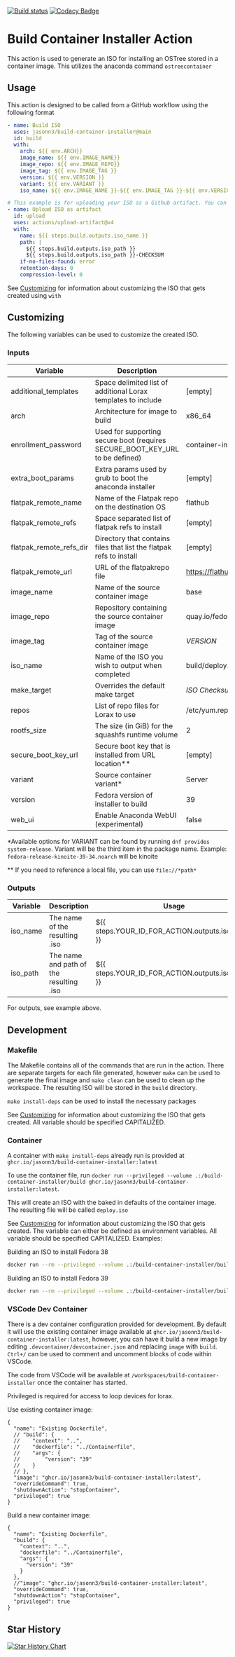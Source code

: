 [![Build status](https://github.com/jasonn3/build-container-installer/actions/workflows/tests.yml/badge.svg?event=push)](https://github.com/jasonn3/build-container-installer/actions/workflows/tests.yml)
[![Codacy Badge](https://app.codacy.com/project/badge/Grade/35a48e77e64f469ba19d60a1a1e0be71)](https://app.codacy.com/gh/JasonN3/build-container-installer/dashboard?utm_source=gh&utm_medium=referral&utm_content=&utm_campaign=Badge_grade)

# Build Container Installer Action

This action is used to generate an ISO for installing an OSTree stored in a container image. This utilizes the anaconda command `ostreecontainer`

## Usage

This action is designed to be called from a GitHub workflow using the following format
```yaml
- name: Build ISO
  uses: jasonn3/build-container-installer@main
  id: build
  with:
    arch: ${{ env.ARCH}}
    image_name: ${{ env.IMAGE_NAME}}
    image_repo: ${{ env.IMAGE_REPO}}
    image_tag: ${{ env.IMAGE_TAG }}
    version: ${{ env.VERSION }}
    variant: ${{ env.VARIANT }}
    iso_name: ${{ env.IMAGE_NAME }}-${{ env.IMAGE_TAG }}-${{ env.VERSION }}.iso

# This example is for uploading your ISO as a Github artifact. You can do something similar using any cloud storage, so long as you copy the output
- name: Upload ISO as artifact
  id: upload
  uses: actions/upload-artifact@v4
  with:
    name: ${{ steps.build.outputs.iso_name }}
    path: |
      ${{ steps.build.outputs.iso_path }}
      ${{ steps.build.outputs.iso_path }}-CHECKSUM
    if-no-files-found: error
    retention-days: 0
    compression-level: 0
```

See [Customizing](#customizing) for information about customizing the ISO that gets created using `with`

## Customizing

The following variables can be used to customize the created ISO.

### Inputs

| Variable                | Description                                                                  | Default Value                                | Action             | Container/Makefile |
| ----------------------- | ---------------------------------------------------------------------------- | -------------------------------------------- | ------------------ | ------------------ |
| additional_templates    | Space delimited list of additional Lorax templates to include                | \[empty\]                                    | :white_check_mark: | :white_check_mark: |
| arch                    | Architecture for image to build                                              | x86_64                                       | :white_check_mark: | :white_check_mark: |
| enrollment_password     | Used for supporting secure boot (requires SECURE_BOOT_KEY_URL to be defined) | container-installer                          | :white_check_mark: | :white_check_mark: |
| extra_boot_params       | Extra params used by grub to boot the anaconda installer                     | \[empty\]                                    | :white_check_mark: | :white_check_mark: |
| flatpak_remote_name     | Name of the Flatpak repo on the destination OS                               | flathub                                      | :white_check_mark: | :white_check_mark: |
| flatpak_remote_refs     | Space separated list of flatpak refs to install                              | \[empty\]                                    | :white_check_mark: | :white_check_mark: |
| flatpak_remote_refs_dir | Directory that contains files that list the flatpak refs to install          | \[empty\]                                    | :white_check_mark: | :white_check_mark: |
| flatpak_remote_url      | URL of the flatpakrepo file                                                  | <https://flathub.org/repo/flathub.flatpakrepo> | :white_check_mark: | :white_check_mark: |
| image_name              | Name of the source container image                                           | base                                         | :white_check_mark: | :white_check_mark: |
| image_repo              | Repository containing the source container image                             | quay.io/fedora-ostree-desktops               | :white_check_mark: | :white_check_mark: |
| image_tag               | Tag of the source container image                                            | *VERSION*                                    | :white_check_mark: | :white_check_mark: |
| iso_name                | Name of the ISO you wish to output when completed                            | build/deploy.iso                             | :white_check_mark: | :white_check_mark: |
| make_target             | Overrides the default make target                                            | *ISO Checksum*                               | :white_check_mark: | :x:                |
| repos                   | List of repo files for Lorax to use                                          | /etc/yum.repos.d/*.repo                      | :white_check_mark: | :white_check_mark: |
| rootfs_size             | The size (in GiB) for the squashfs runtime volume                            | 2                                            | :white_check_mark: | :white_check_mark: |
| secure_boot_key_url     | Secure boot key that is installed from URL location\*\*                      | \[empty\]                                    | :white_check_mark: | :white_check_mark: |
| variant                 | Source container variant\*                                                   | Server                                       | :white_check_mark: | :white_check_mark: |
| version                 | Fedora version of installer to build                                         | 39                                           | :white_check_mark: | :white_check_mark: |
| web_ui                  | Enable Anaconda WebUI (experimental)                                         | false                                        | :white_check_mark: | :white_check_mark: |

\*Available options for VARIANT can be found by running `dnf provides system-release`.
Variant will be the third item in the package name. Example: `fedora-release-kinoite-39-34.noarch` will be kinoite

\*\* If you need to reference a local file, you can use `file://*path*`

### Outputs

| Variable | Description                             | Usage                                            |
| -------- | ----------------------------------------| ------------------------------------------------ |
| iso_name | The name of the resulting .iso          | ${{ steps.YOUR_ID_FOR_ACTION.outputs.iso_name }} |
| iso_path | The name and path of the resulting .iso | ${{ steps.YOUR_ID_FOR_ACTION.outputs.iso_name }} |

For outputs, see example above.

## Development

### Makefile

The Makefile contains all of the commands that are run in the action. There are separate targets for each file generated, however `make` can be used to generate the final image and `make clean` can be used to clean up the workspace. The resulting ISO will be stored in the `build` directory.

`make install-deps` can be used to install the necessary packages

See [Customizing](#customizing) for information about customizing the ISO that gets created. All variable should be specified CAPITALIZED.

### Container

A container with `make install-deps` already run is provided at `ghcr.io/jasonn3/build-container-installer:latest`

To use the container file, run `docker run --privileged --volume .:/build-container-installer/build ghcr.io/jasonn3/build-container-installer:latest`.

This will create an ISO with the baked in defaults of the container image. The resulting file will be called `deploy.iso`

See [Customizing](#customizing) for information about customizing the ISO that gets created. The variable can either be defined as environment variables. All variable should be specified CAPITALIZED.
Examples:

Building an ISO to install Fedora 38
```bash
docker run --rm --privileged --volume .:/build-container-installer/build  ghcr.io/jasonn3/build-container-installer:latest VERSION=38 IMAGE_NAME=base IMAGE_TAG=38 VARIANT=Server
```

Building an ISO to install Fedora 39
```bash
docker run --rm --privileged --volume .:/build-container-installer/build  ghcr.io/jasonn3/build-container-installer:latest VERSION=39 IMAGE_NAME=base IMAGE_TAG=39 VARIANT=Server
```

### VSCode Dev Container

There is a dev container configuration provided for development. By default it will use the existing container image available at `ghcr.io/jasonn3/build-container-installer:latest`, however, you can have it build a new image by editing `.devcontainer/devcontainer.json` and replacing `image` with `build`. `Ctrl+/` can be used to comment and uncomment blocks of code within VSCode.

The code from VSCode will be available at `/workspaces/build-container-installer` once the container has started.

Privileged is required for access to loop devices for lorax.

Use existing container image:
```
{
  "name": "Existing Dockerfile",
  // "build": {
  // 	"context": "..",
  // 	"dockerfile": "../Containerfile",
  // 	"args": {
  // 		"version": "39"
  // 	}
  // },
  "image": "ghcr.io/jasonn3/build-container-installer:latest",
  "overrideCommand": true,
  "shutdownAction": "stopContainer",
  "privileged": true
}
```

Build a new container image:
```
{
  "name": "Existing Dockerfile",
  "build": {
    "context": "..",
    "dockerfile": "../Containerfile",
    "args": {
      "version": "39"
    }
  },
  //"image": "ghcr.io/jasonn3/build-container-installer:latest",
  "overrideCommand": true,
  "shutdownAction": "stopContainer",
  "privileged": true
}
```

## Star History

<a href="https://star-history.com/#jasonn3/build-container-installer&Date">
 <picture>
   <source media="(prefers-color-scheme: dark)" srcset="https://api.star-history.com/svg?repos=jasonn3/build-container-installer&type=Date&theme=dark" />
   <source media="(prefers-color-scheme: light)" srcset="https://api.star-history.com/svg?repos=jasonn3/build-container-installer&type=Date" />
   <img alt="Star History Chart" src="https://api.star-history.com/svg?repos=jasonn3/build-container-installer&type=Date" />
 </picture>
</a>
